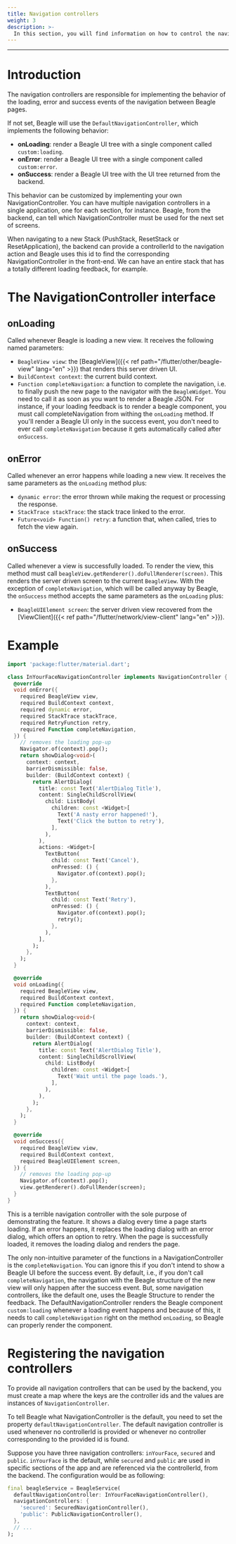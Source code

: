```yaml
---
title: Navigation controllers
weight: 3
description: >-
  In this section, you will find information on how to control the navigation feedback.
---
```


---

# Introduction
The navigation controllers are responsible for implementing the behavior of the loading, error and success events of the navigation between Beagle pages.

If not set, Beagle will use the `DefaultNavigationController`, which implements the following behavior:

- **onLoading**: render a Beagle UI tree with a single component called `custom:loading`.
- **onError**: render a Beagle UI tree with a single component called `custom:error`.
- **onSuccess**: render a Beagle UI tree with the UI tree returned from the backend.

This behavior can be customized by implementing your own NavigationController. You can have multiple navigation controllers in a single application, one for each section, for instance. Beagle, from the backend, can tell which NavigationController must be used for the next set of screens.

When navigating to a new Stack (PushStack, ResetStack or ResetApplication), the backend can provide a controllerId to the navigation action and Beagle uses this id to find the corresponding NavigationController in the front-end. We can have an entire stack that has a totally different loading feedback, for example.

# The NavigationController interface

## onLoading
Called whenever Beagle is loading a new view. It receives the following named parameters:

- `BeagleView view`: the [BeagleView]({{< ref path="/flutter/other/beagle-view" lang="en" >}}) that renders this server driven UI.
- `BuildContext context`: the current build context.
- `Function completeNavigation`: a function to complete the navigation, i.e. to finally push the new page to the navigator with the `BeagleWidget`. You need to call it as soon as you want to render a Beagle JSON. For instance, if your loading feedback is to render a beagle component, you must call completeNavigation from withing the `onLoading` method. If you'll render a Beagle UI only in the success event, you don't need to ever call `completeNavigation` because it gets automatically called after `onSuccess`.

## onError
Called whenever an error happens while loading a new view. It receives the same parameters as the `onLoading` method plus:

- `dynamic error`: the error thrown while making the request or processing the response.
- `StackTrace stackTrace`: the stack trace linked to the error.
- `Future<void> Function() retry`: a function that, when called, tries to fetch the view again.

## onSuccess
Called whenever a view is successfully loaded. To render the view, this method must call `beagleView.getRenderer().doFullRenderer(screen)`. This renders the server driven screen to the current `BeagleView`. With the exception of `completeNavigation`, which will be called anyway by Beagle, the `onSuccess` method accepts the same parameters as the `onLoading` plus:

- `BeagleUIElement screen`: the server driven view recovered from the [ViewClient]({{< ref path="/flutter/network/view-client" lang="en" >}}).

# Example

```dart
import 'package:flutter/material.dart';

class InYourFaceNavigationController implements NavigationController {
  @override
  void onError({
    required BeagleView view,
    required BuildContext context,
    required dynamic error,
    required StackTrace stackTrace,
    required RetryFunction retry,
    required Function completeNavigation,
  }) {
    // removes the loading pop-up
    Navigator.of(context).pop();
    return showDialog<void>(
      context: context,
      barrierDismissible: false,
      builder: (BuildContext context) {
        return AlertDialog(
          title: const Text('AlertDialog Title'),
          content: SingleChildScrollView(
            child: ListBody(
              children: const <Widget>[
                Text('A nasty error happened!'),
                Text('Click the button to retry'),
              ],
            ),
          ),
          actions: <Widget>[
            TextButton(
              child: const Text('Cancel'),
              onPressed: () {
                Navigator.of(context).pop();
              },
            ),
            TextButton(
              child: const Text('Retry'),
              onPressed: () {
                Navigator.of(context).pop();
                retry();
              },
            ),
          ],
        );
      },
    );
  }

  @override
  void onLoading({
    required BeagleView view,
    required BuildContext context,
    required Function completeNavigation,
  }) {
    return showDialog<void>(
      context: context,
      barrierDismissible: false,
      builder: (BuildContext context) {
        return AlertDialog(
          title: const Text('AlertDialog Title'),
          content: SingleChildScrollView(
            child: ListBody(
              children: const <Widget>[
                Text('Wait until the page loads.'),
              ],
            ),
          ),
        );
      },
    );
  }

  @override
  void onSuccess({
    required BeagleView view,
    required BuildContext context,
    required BeagleUIElement screen,
  }) {
    // removes the loading pop-up
    Navigator.of(context).pop();
    view.getRenderer().doFullRender(screen);
  }
}
```

This is a terrible navigation controller with the sole purpose of demonstrating the feature. It shows a dialog every time a page starts loading. If an error happens, it replaces the loading dialog with an error dialog, which offers an option to retry. When the page is successfully loaded, it removes the loading dialog and renders the page.

The only non-intuitive parameter of the functions in a NavigationController is the `completeNavigation`. You can ignore this if you don't intend to show a Beagle UI before the success event. By default, i.e., if you don't call `completeNavigation`, the navigation with the Beagle structure of the new view will only happen after the success event. But, some navigation controllers, like the default one, uses the Beagle Structure to render the feedback. The DefaultNavigationController renders the Beagle component `custom:loading` whenever a loading event happens and because of this, it needs to call `completeNavigation` right on the method `onLoading`, so Beagle can properly render the component.

# Registering the navigation controllers
To provide all navigation controllers that can be used by the backend, you must create a map where the keys are the controller ids and the values are instances of `NavigationController`.

To tell Beagle what NavigationController is the default, you need to set the property `defaultNavigationController`. The default navigation controller is used whenever no controllerId is provided or whenever no controller corresponding to the provided id is found.

Suppose you have three navigation controllers: `inYourFace`, `secured` and `public`. `inYourFace` is the default, while `secured` and `public` are used in specific sections of the app and are referenced via the controllerId, from the backend. The configuration would be as following:

```dart
final beagleService = BeagleService(
  defaultNavigationController: InYourFaceNavigationController(),
  navigationControllers: {
    'secured': SecuredNavigationController(),
    'public': PublicNavigationController(),
  },
  // ...
);
```
